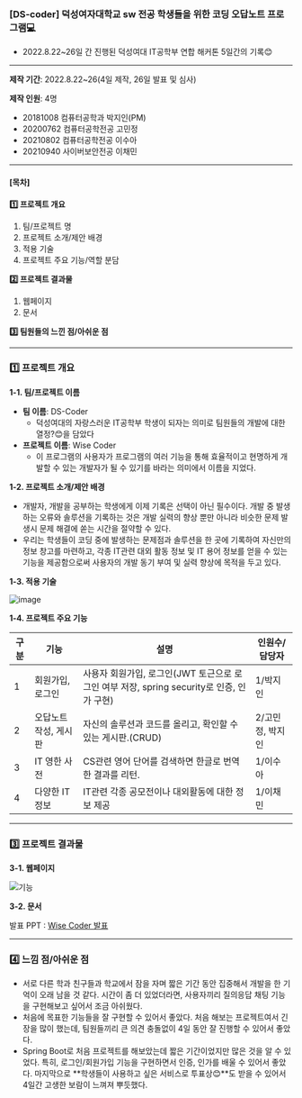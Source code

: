 ### **\[DS-coder\] 덕성여자대학교 sw 전공 학생들을 위한 코딩 오답노트 프로그램💻**

-   2022.8.22~26일 간 진행된 덕성여대 IT공학부 연합 해커톤 5일간의 기록😊

---

**제작 기간**: 2022.8.22~26(4일 제작, 26일 발표 및 심사)


**제작 인원**: 4명

-   20181008 컴퓨터공학과 박지인(PM)
-   20200762 컴퓨터공학전공 고민정
-   20210802 컴퓨터공학전공 이수아
-   20210940 사이버보안전공 이채민


---


#### **[목차]**

**1️⃣ 프로젝트 개요**

1.  팀/프로젝트 명
2.  프로젝트 소개/제안 배경
3.  적용 기술
4.  프로젝트 주요 기능/역할 분담

**2️⃣ 프로젝트 결과물**

1.  웹페이지
2.  문서

**3️⃣ 팀원들의 느낀 점/아쉬운 점**

---

### **1️⃣ 프로젝트 개요**

**1-1. 팀/프로젝트 이름**

-   **팀 이름**: DS-Coder
    -   덕성여대의 자랑스러운 IT공학부 학생이 되자는 의미로 팀원들의 개발에 대한 열정?😊을 담았다
-   **프로젝트 이름**: Wise Coder
    -   이 프로그램의 사용자가 프로그램의 여러 기능을 통해 효율적이고 현명하게 개발할 수 있는 개발자가 될 수 있기를 바라는 의미에서
        이름을 지었다.


**1-2. 프로젝트 소개/제안 배경**

-   개발자, 개발을 공부하는 학생에게 이제 기록은 선택이 아닌 필수이다. 개발 중 발생하는 오류와 솔루션을 기록하는 것은 개발 실력의 향상 뿐만 아니라
    비슷한 문제 발생시 문제 해결에 쏟는 시간을 절약할 수 있다.
-   우리는 학생들이 코딩 중에 발생하는 문제점과 솔루션을 한 곳에 기록하여 자신만의 정보 창고를 마련하고, 각종 IT관련 대외 활동 정보 및 IT
    용어 정보를 얻을 수 있는 기능을 제공함으로써 사용자의 개발 동기 부여 및 실력 향상에 목적을 두고 있다.


**1-3. 적용 기술**

![image](https://user-images.githubusercontent.com/96341808/216768158-a44200f6-3a0f-4c68-8cbc-e15d4583b953.png)



**1-4. 프로젝트 주요 기능**

| 구분 | 기능 | 설명 | 인원수/담당자 |
| --- | --- | --- | --- |
| 1 | 회원가입, 로그인  |  사용자 회원가입, 로그인(JWT 토근으로 로그인 여부 저장, spring security로 인증, 인가 구현) | 1/박지인 |
| 2 |  오답노트 작성, 게시판 | 자신의 솔루션과 코드를 올리고, 확인할 수 있는 게시판.(CRUD) | 2/고민정, 박지인 |
| 3 |  IT 영한 사전  | CS관련 영어 단어를 검색하면 한글로 번역한 결과를 리턴. | 1/이수아 |
| 4 | 다양한 IT 정보 |  IT관련 각종 공모전이나 대외활동에 대한 정보 제공 | 1/이채민      |



---


### **3️⃣ 프로젝트 결과물**

**3-1. 웹페이지**

![기능](https://user-images.githubusercontent.com/96341808/216768345-6fedab57-98bc-4547-8b2c-66522a00d871.JPG)



**3-2. 문서**

발표 PPT : [Wise Coder 발표](https://s3.us-west-2.amazonaws.com/secure.notion-static.com/87117d32-5a7d-43b4-a52e-ab4aa8237674/DS-coder%EC%B5%9C%EC%A2%85_PPT.pdf?X-Amz-Algorithm=AWS4-HMAC-SHA256&X-Amz-Content-Sha256=UNSIGNED-PAYLOAD&X-Amz-Credential=AKIAT73L2G45EIPT3X45%2F20230204%2Fus-west-2%2Fs3%2Faws4_request&X-Amz-Date=20230204T111421Z&X-Amz-Expires=86400&X-Amz-Signature=23b6a925a8d9b9db8012be05a2164109aa51680935c466d82dd9aba183145736&X-Amz-SignedHeaders=host&response-content-disposition=filename%3D%22%255BDS-coder%255D%25EC%25B5%259C%25EC%25A2%2585%2520PPT.pdf%22&x-id=GetObject)

---

### **4️⃣ 느낌 점/아쉬운 점**

-  서로 다른 학과 친구들과 학교에서 잠을 자며 짧은 기간 동안 집중해서 개발을 한 기억이 오래 남을 것 같다. 시간이 좀 더 있었더라면,
    사용자끼리 질의응답 채팅 기능을 구현해보고 싶어서 조금 아쉬웠다.
-  처음에 목표한 기능들을 잘 구현할 수 있어서 좋았다. 처음 해보는 프로젝트여서 긴장을 많이 했는데, 팀원들끼리 큰 의견 충돌없이 4일 동안 
    잘 진행할 수 있어서 좋았다.
-  Spring Boot로 처음 프로젝트를 해보았는데 짧은 기간이었지만 많은 것을 알 수 있었다. 특히, 로그인/회원가입 기능을 구현하면서 인증, 인가를 
    배울 수 있어서 좋았다. 마지막으로 **학생들이 사용하고 싶은 서비스로 투표상😊**도 받을 수 있어서 4일간 고생한 보람이 느껴져 뿌듯했다.

